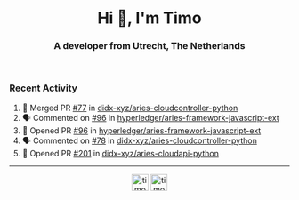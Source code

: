 <h1 align="center">Hi 👋, I'm Timo</h1>
<h3 align="center">A developer from Utrecht, The Netherlands</h3>
<br/>
<!-- https://github.com/rahuldkjain/github-profile-readme-generator --!>

<!--  <p align="left"><img src="https://github-readme-stats.vercel.app/api?username=timoglastra&show_icons=true&count_private=true&" alt="timoglastra" /></p> --!>

<!--
Github language stats
<p align="left"><img src="https://github-readme-stats.vercel.app/api/top-langs/?username=timoglastra&layout=compact" alt="timoglastra" /><p>
-->

<!-- Codestats language stats -->
<!-- <p align="left"><img src="https://codestats-readme.vercel.app/api/top-langs/?username=timoglastra&layout=compact&language_count=12" alt="timoglastra" /><p>    --!>
  
<h3>Recent Activity</h3>

<!--START_SECTION:activity-->
1. 🎉 Merged PR [#77](https://github.com/didx-xyz/aries-cloudcontroller-python/pull/77) in [didx-xyz/aries-cloudcontroller-python](https://github.com/didx-xyz/aries-cloudcontroller-python)
2. 🗣 Commented on [#96](https://github.com/hyperledger/aries-framework-javascript-ext/issues/96) in [hyperledger/aries-framework-javascript-ext](https://github.com/hyperledger/aries-framework-javascript-ext)
3. 💪 Opened PR [#96](https://github.com/hyperledger/aries-framework-javascript-ext/pull/96) in [hyperledger/aries-framework-javascript-ext](https://github.com/hyperledger/aries-framework-javascript-ext)
4. 🗣 Commented on [#78](https://github.com/didx-xyz/aries-cloudcontroller-python/issues/78) in [didx-xyz/aries-cloudcontroller-python](https://github.com/didx-xyz/aries-cloudcontroller-python)
5. 💪 Opened PR [#201](https://github.com/didx-xyz/aries-cloudapi-python/pull/201) in [didx-xyz/aries-cloudapi-python](https://github.com/didx-xyz/aries-cloudapi-python)
<!--END_SECTION:activity-->

---

<p align="center">
<a href="https://twitter.com/timoglastra" target="blank"><img align="center" src="https://cdn.jsdelivr.net/npm/simple-icons@3.0.1/icons/twitter.svg" alt="timoglastra" height="30" width="30" /></a>
<a href="https://linkedin.com/in/timoglastra" target="blank"><img align="center" src="https://cdn.jsdelivr.net/npm/simple-icons@3.0.1/icons/linkedin.svg" alt="timoglastra" height="30" width="30" /></a>
</p>



